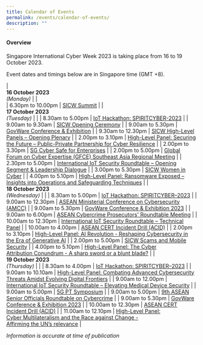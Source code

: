 ```yaml
---
title: Calendar of Events
permalink: /events/calendar-of-events/
description: ""
---
```

#### **Overview**

Singapore International Cyber Week 2023 is taking place from 16 to 19 October 2023.

Event dates and timings below are in Singapore time (GMT +8). 

| <br> **16 October 2023** <br>*(Monday)* |                                                                                                |                            
| 6.30pm to 10.00pm           | [SICW Summit](/events/16-october-2023/sicw-summit/)                               |
| <br> **17 October 2023** <br>*(Tuesday)* |                                                                                                |
| 8.30am to 5.00pm              | [IoT Hackathon: SPIRITCYBER-2023](/events/17-october-2023/iot-hackathon-spiritcyber-2023/)                                                                          |
| 9.00am to 9.30am          | [SICW Opening Ceremony](/events/17-october-2023/sicw-oc/)                                                                 |
| 9.00am to 5.30pm           | [GovWare Conference &amp; Exhibition](/events/17-october-2023/govware-conference-and-exhibition/)                               |
| 9.30am to 12.30pm          | [SICW High-Level Panels – Opening Plenary](/events/17-october-2023/sicw-high-level-panels-opening-plenary/)                                                                 |
| 2.00pm to 3.10pm           | [High-Level Panel: Securing the Future – Public-Private Partnership for Cyber Resilience](/events/17-october-2023/sicw-sessions-securing-the-future/)                               |
| 2.00pm to 3.30pm           | [SG Cyber Safe for Enterprises](/events/17-october-2023/sg-cyber-safe-for-enterprises/)                               |
| 2.00pm to 5.00pm           | [Global Forum on Cyber Expertise (GFCE) Southeast Asia Regional Meeting](/events/17-october-2023/gfce-sea-regional-meeting/)                               |
| 2.30pm to 5.00pm           | [International IoT Security Roundtable – Opening Segment &amp; Leadership Dialogue](/events/17-october-2023/iiot-leadership-dialogue/)                               |
| 3.00pm to 5.30pm           | [SICW Women in Cyber](/events/17-october-2023/sicw-women-in-cyber/)                               |
| 4.00pm to 5.10pm           | [High-Level Panel: Ransomware Exposed – Insights into Operations and Safeguarding Techniques](/events/17-october-2023/sicw-sessions-insights-on-ransomware-exposed/)                               |
| <br> **18 October 2023** <br>*(Wednesday)*          |                                                                                           |
| 8.30am to 5.00pm          | [IoT Hackathon: SPIRITCYBER–2023](/events/18-october-2023/iot-hackathon-spiritcyber-2023/)                                                                 |
| 9.00am to 12.30pm           | [ASEAN Ministerial Conference on Cybersecurity (AMCC)](/events/18-october-2023/asean-ministerial-conference-on-cybersecurity/)                               |
| 9.00am to 5.30pm              | [GovWare Conference &amp; Exhibition 2023](/events/18-october-2023/govware-conference-and-exhibition/)                                                                          |
| 9.00am to 6.00pm           | [ASEAN Cybercrime Prosecutors' Roundtable Meeting](/events/18-october-2023/acprm/)                               |
| 10.00am to 12.30pm           | [International IoT Security Roundtable – Technical Panel](/events/18-october-2023/iiot-technical-panel/)                               |
| 10.00am to 4.00pm           | [ASEAN CERT Incident Drill (ACID)](/events/18-october-2023/asean-cert-incident-drill/)                               |
| 2.00pm to 3.10pm          | [High-Level Panel: AI Revolution - Reshaping Cybersecurity in the Era of Generative&nbsp;AI](/events/18-october-2023/sicw-sessions-reshaping-cybersecurity-in-the-era-of-generative-ai/)                                                                 |
| 2.00pm to 5.00pm          | [SICW Scams and Mobile Security](/events/18-october-2023/sicw-scams-and-mobile-security/)                                                                 |
| 4.00pm to 5.10pm          | [High-Level Panel: The Cyber Attribution&nbsp;Conundrum - A sharp&nbsp;sword or a blunt&nbsp;blade?](/events/18-october-2023/sicw-sessions-the-cyber-attribution-conundrum/)                                                                 |
| <br> **19 October 2023** <br>*(Thursday)* |                                                                                                |
| 8.30am to 4.00pm              | [IoT Hackathon: SPIRITCYBER–2023](/events/19-october-2023/iot-hackathon-spiritcyber-2023/)                                                                          |
| 9.00am to 10.10am          | [High-Level Panel: Combating Advanced Cybersecurity Threats&nbsp;Amidst Evolving Digital Frontiers](/events/19-october-2023/sicw-sessions-combating-advanced-cybersecurity-threats/)                                                                 |
| 9.00am to 12.00pm           | [International IoT Security Roundtable – Elevating Medical Device Security](/events/19-october-2023/international-iot-security-roundtable-elevating-medical-device-security/)                               |
| 9.00am to 5.00pm           | [5G PT Symposium](/events/19-october-2023/5g-pt-symposium/)                               |
| 9.00am to 5.00pm           | [9th ASEAN Senior Officials Roundtable on Cybercrime](/events/19-october-2023/senior-officials-roundtable-on-cybercrime/)                               |
| 9.00am to 5.30pm           | [GovWare Conference &amp; Exhibition 2023](/events/19-october-2023/govware-conference-and-exhibition/)                               |
| 10.00am to 12.30pm           | [ASEAN CERT Incident Drill (ACID)](/events/19-october-2023/asean-cert-incident-drill/)                               |
| 11.00am to 12.10pm          | [High-Level Panel: Cyber&nbsp;Multilateralism&nbsp;and&nbsp;the&nbsp;Race&nbsp;against&nbsp;Change - Affirming&nbsp;the&nbsp;UN’s&nbsp;relevance](/events/19-october-2023/sicw-sessions-cyber-multilateralism-and-the-race-against-change/)                                                                 |


*Information is accurate at time of publication*